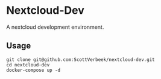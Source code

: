 # Nextcloud-Dev #
A nextcloud development environment.

## Usage  ##
```
git clone git@github.com:ScottVerbeek/nextcloud-dev.git
cd nextcloud-dev
docker-compose up -d
```

